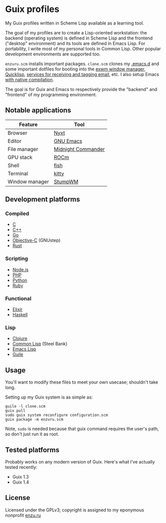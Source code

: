 # Guix profiles

My Guix profiles written in Scheme Lisp available as a learning tool.

The goal of my profiles are to create a Lisp-oriented workstation: the backend (operating system) is defined in Scheme Lisp and the frontend ("desktop" environment) and its tools are defined in Emacs Lisp. For portability, I write most of my personal tools in Common Lisp. Other popular development environments are supported too.

`enzuru.scm` installs important packages. `clone.scm` clones my [.emacs.d](https://github.com/enzuru/.emacs.d) and some important dotfiles for booting into the [exwm window manager](https://github.com/enzuru/.emacs.d), [Quicklisp](https://www.quicklisp.org/beta/), [services for receiving and tagging email](https://notmuchmail.org), etc. I also setup Emacs [with native compilation](https://www.emacswiki.org/emacs/GccEmacs).

The goal is for Guix and Emacs to respectively provide the "backend" and "frontend" of my programming environment.

## Notable applications

| Feature        | Tool                                                           |
|----------------|----------------------------------------------------------------|
| Browser        | [Nyxt](https://nyxt.atlas.engineer/)                           |
| Editor         | [GNU Emacs](https://github.com/enzuru/.emacs.d)                |
| File manager   | [Midnight Commander](https://midnight-commander.org/)          |
| GPU stack      | [ROCm](https://www.amd.com/en/graphics/servers-solutions-rocm) |
| Shell          | [fish](https://fishshell.com/)                                 |
| Terminal       | [kitty](https://sw.kovidgoyal.net/kitty/)                      |
| Window manager | [StumpWM](https://stumpwm.github.io)                           |

## Development platforms

### Compiled

- [C](https://en.wikipedia.org/wiki/C_(programming_language))
- [C++](https://en.wikipedia.org/wiki/C%2B%2B)
- [Go](https://go.dev/)
- [Objective-C](https://gnustep.github.io/) (GNUstep)
- [Rust](https://www.rust-lang.org/)

### Scripting

- [Node.js](https://nodejs.org/en)
- [PHP](https://www.php.net/)
- [Python](https://www.python.org/)
- [Ruby](https://www.ruby-lang.org/en/)

### Functional

- [Elixir](https://elixir-lang.org/)
- [Haskell](https://www.haskell.org/)

### Lisp

- [Clojure](https://clojure.org/)
- [Common Lisp](https://www.sbcl.org/) (Steel Bank)
- [Emacs Lisp](https://en.wikipedia.org/wiki/Emacs_Lisp)
- [Guile](https://www.gnu.org/software/guile/)

## Usage

You'll want to modify these files to meet your own usecase; shouldn't take long.

Setting up my Guix system is as simple as:

```
guile -l clone.scm
guix pull
sudo guix system reconfigure configuration.scm
guix package -m enzuru.scm
```

Note, `sudo` is needed because that guix command requires the user's path, so don't just run it as root.

## Tested platforms

Probably works on any modern version of Guix. Here's what I've actually tested recently:

- Guix 1.3
- Guix 1.4

## License

Licensed under the GPLv3; copyright is assigned to my eponymous nonprofit [enzu.ru](https://enzu.ru)
